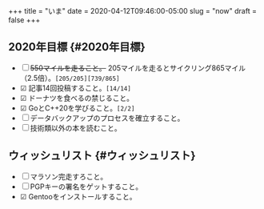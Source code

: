 +++
title = "いま"
date = 2020-04-12T09:46:00-05:00
slug = "now"
draft = false
+++

## 2020年目標 {#2020年目標}

-   ☐ ~~550マイルを走ること。~~ 205マイルを走るとサイクリング865マイル（2.5倍）。<code>[205/205]</code><code>[739/865]</code>
-   ☑ 記事14回投稿すること。<code>[14/14]</code>
-   ☑ ドーナツを食べるの禁じること。
-   ☑ GoとC++20を学びること。<code>[2/2]</code>
-   ☐ データバックアップのプロセスを確立すること。
-   ☐ 技術類以外の本を読むこと。


## ウィッシュリスト {#ウィッシュリスト}

-   ☐ マラソン完走すろこと。
-   ☐ PGPキーの署名をゲットすること。
-   ☑ Gentooをインストールすること。
